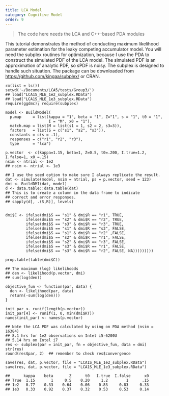 ```yaml
---
title: LCA Model
category: Cognitive Model
order: 9
---
```


> The code here needs the LCA and C++-based PDA modules

This tutorial demonstrates the method of conducting maximum likelihood parameter estimation for the leaky competing accumulator model. You will need the subplex routines for optimization, because I use the PDA to construct the simulated PDF of the LCA model. The simulated PDF is an approximation of analytic PDF, so sPDF is noisy. The subplex is designed to handle such situation. The package can be downloaded from https://github.com/kingaa/subplex/ or CRAN.
 
```
rm(list = ls())
setwd('~/Documents/LCA5/tests/Group3/')
## load("LCA1S_MLE_1e2_subplex.RData")
## load("LCA1S_MLE_1e3_subplex.RData")
require(ggdmc); require(subplex)

model <- BuildModel(
  p.map     = list(kappa = "1", beta = "1", Z="1", s = "1", t0 = "1",
                   I = "M", x0 = "1"),
  match.map = list(M = list(s1 = 1, s2 = 2, s3=3)),
  factors   = list(S = c("s1", "s2", "s3")),
  constants = c(s = .1),
  responses = c("r1", "r2", "r3"),
  type      = "lca")

p.vector  <- c(kappa=1.15, beta=1, Z=0.5, t0=.200, I.true=1.2, I.false=1, x0 =.15)
nsim <- ntrial <- 1e2
## nsim <- ntrial <- 1e3

## I use the seed option to make sure I always replicate the result.
dat <- simulate(model, nsim = ntrial, ps = p.vector, seed = 123)
dmi <- BuildDMI(dat, model)
d <- data.table::data.table(dat)
## This is to create a column in the data frame to indicate
## correct and error responses.
## sapply(d[, .(S,R)], levels)


dmi$C <- ifelse(dmi$S == "s1" & dmi$R == "r1", TRUE,
         ifelse(dmi$S == "s2" & dmi$R == "r2", TRUE,
         ifelse(dmi$S == "s3" & dmi$R == "r3", TRUE,
         ifelse(dmi$S == "s1" & dmi$R == "s3", FALSE,
         ifelse(dmi$S == "s1" & dmi$R == "r2" ,FALSE,
         ifelse(dmi$S == "s2" & dmi$R == "r1", FALSE,
         ifelse(dmi$S == "s2" & dmi$R == "r3", FALSE,
         ifelse(dmi$S == "s3" & dmi$R == "r1", FALSE,
         ifelse(dmi$S == "s3" & dmi$R == "r2", FALSE, NA)))))))))

prop.table(table(dmi$C))

## The maximum (log) likelihoods
## den <- likelihood(p.vector, dmi)
## sum(log(den))

objective_fun <- function(par, data) {
  den <- likelihood(par, data)
  return(-sum(log(den)))
}

init_par <- runif(length(p.vector))
init_par[4] <- runif(1, 0, min(dmi$RT)) 
names(init_par) <- names(p.vector)

## Note the LCA PDF was calculated by using on PDA method (nsim = 16384)
## 8.1 hrs for 1e2 observations on Intel i5-6200U
## 5.14 hrs on Intel i7
res <- subplex(par = init_par, fn = objective_fun, data = dmi)
str(res)
round(res$par, 2)  ## remember to check res$convergence

save(res, dat, p.vector, file = "LCA1S_MLE_1e2_subplex.RData")
save(res, dat, p.vector, file = "LCA1S_MLE_1e3_subplex.RData")

##      kappa    beta       Z      t0   I.true  I.false      x0    
## True  1.15       1     0.5    0.20     1.2        1      .15
## 1e2   0.77    0.33    0.64    0.06    0.83     0.83     0.33 
## 1e3   0.33    0.92    0.37    0.32    0.53     0.53     0.14  

``` 
